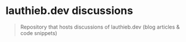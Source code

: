 # lauthieb.dev discussions

> Repository that hosts discussions of lauthieb.dev (blog articles &amp; code snippets)
